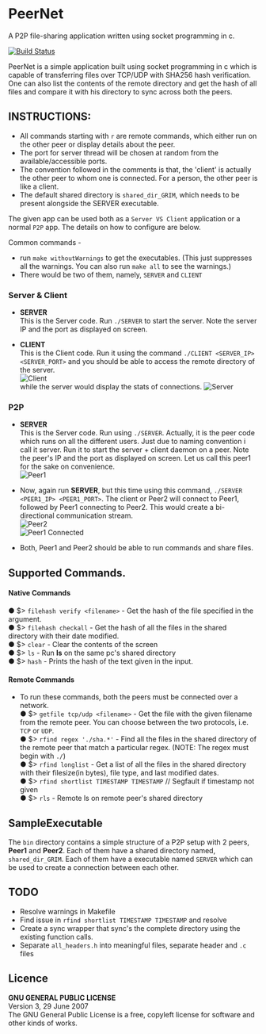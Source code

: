 # PeerNet
A P2P file-sharing application written using socket programming in c.

[![Build Status](https://travis-ci.org/pinkeshbadjatiya/PeerNet.svg?branch=master)](https://travis-ci.org/pinkeshbadjatiya/PeerNet)

PeerNet is a simple application built using socket programming in c which is capable of transferring files over TCP/UDP with SHA256 hash verification. One can also list the contents of the remote directory and get the hash of all files and compare it with his directory to sync across both the peers.

## INSTRUCTIONS:
- All commands starting with `r` are remote commands, which either run on the other peer or display details about the peer.  
- The port for server thread will be chosen at random from the available/accessible ports.
- The convention followed in the comments is that, the 'client' is actually the other peer to whom one is connected. For a person, the other peer is like a client.
- The default shared directory is `shared_dir_GRIM`, which needs to be present alongside the SERVER executable.

The given app can be used both as a `Server VS Client` application or a normal `P2P` app.
The details on how to configure are below.

Common commands -
- run `make withoutWarnings` to get the executables. (This just suppresses all the warnings. You can also run `make all` to see the warnings.)
- There would be two of them, namely, `SERVER` and `CLIENT`


### Server & Client
- **SERVER**  
This is the Server code. Run `./SERVER` to start the server. Note the server IP and the port as displayed on screen.  

- **CLIENT**  
This is the Client code.  Run it using the command `./CLIENT <SERVER_IP> <SERVER_PORT>` and you should be able to access the remote directory of the server.  
![Client](http://i.imgur.com/p1J1pNf.png)  
while the server would display the stats of connections.
![Server](http://i.imgur.com/fZOGPiT.png)

### P2P
- **SERVER**  
This is the Server code. Run using `./SERVER`. Actually, it is the peer code which runs on all the different users. Just due to naming convention i call it server. Run it to start the server + client daemon on a peer. Note the peer's IP and the port as displayed on screen. Let us call this peer1 for the sake on convenience.  
![Peer1](http://i.imgur.com/oct8aJB.png)

- Now, again run **SERVER**, but this time using this command, `./SERVER <PEER1_IP> <PEER1_PORT>`. The client or Peer2 will connect to Peer1, followed by Peer1 connecting to Peer2. This would create a bi-directional communication stream.  
![Peer2](http://i.imgur.com/1s8JA1J.png)  
![Peer1 Connected](http://i.imgur.com/if7sF9T.png)  

- Both, Peer1 and Peer2 should be able to run commands and share files.


## Supported Commands.  

#### Native Commands
● $> `filehash verify <filename>` - Get the hash of the file specified in the argument.  
● $> `filehash checkall` - Get the hash of all the files in the shared directory with their date modified.  
● $> `clear`  - Clear the contents of the screen  
● $> `ls`    - Run <b>ls</b> on the same pc's shared directory  
● $> `hash` - Prints the hash of the text given in the input.  


#### Remote Commands
- To run these commands, both the peers must be connected over a network.  
● $> `getfile tcp/udp <filename>` - Get the file with the given filename from the remote peer. You can choose between the two protocols, i.e. `TCP` or `UDP`.  
● $> `rfind regex './sha.*'`  -  Find all the files in the shared directory of the remote peer that match a particular regex. (NOTE: The regex must begin with `./`)  
● $> `rfind longlist` - Get a list of all the files in the shared directory with their filesize(in bytes), file type, and last modified dates.  
● $> `rfind shortlist TIMESTAMP TIMESTAMP`  // Segfault if timestamp not given  
● $> `rls` - Remote ls on remote peer's shared directory  


## SampleExecutable

The `bin` directory contains a simple structure of a P2P setup with 2 peers, **Peer1** and **Peer2**. Each of them have a shared directory named, `shared_dir_GRIM`. Each of them have a executable named `SERVER` which can be used to create a connection between each other.

## TODO
- Resolve warnings in Makefile
- Find issue in `rfind shortlist TIMESTAMP TIMESTAMP` and resolve
- Create a sync wrapper that sync's the complete directory using the existing function calls.
- Separate `all_headers.h` into meaningful files, separate header and `.c` files

## Licence
**GNU GENERAL PUBLIC LICENSE**  
Version 3, 29 June 2007  
The GNU General Public License is a free, copyleft license for software and other kinds of works.
